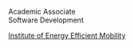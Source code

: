 Academic Associate<br>
Software Development

<a href='https://www.h-ka.de/en/ieem/team'>Institute of Energy Efficient Mobility</a>